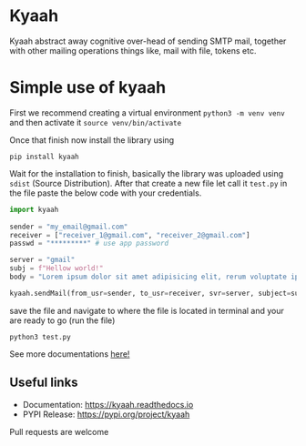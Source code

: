 
# Kyaah

Kyaah abstract away cognitive over-head of sending SMTP mail, together with other mailing operations things like, mail with file, tokens etc.

# Simple use of kyaah
First we recommend creating a virtual environment `python3 -m venv venv` and then activate it `source venv/bin/activate`

Once that finish now install the library using

```
pip install kyaah
```

Wait for the installation to finish, basically the library was uploaded using `sdist` (Source Distribution). After that create a new file let call it `test.py` in the file paste the below code with your credentials.

```python
import kyaah
            
sender = "my_email@gmail.com"
receiver = ["receiver_1@gmail.com", "receiver_2@gmail.com"]
passwd = "*********" # use app password

server = "gmail"
subj = f"Hellow world!"
body = "Lorem ipsum dolor sit amet adipisicing elit, rerum voluptate ipsum volupt."

kyaah.sendMail(from_usr=sender, to_usr=receiver, svr=server, subject=subj, body=body, mail_passwd=passwd)
```

save the file and navigate to where the file is located in terminal and your are ready to go (run the file)

```
python3 test.py
```

See more documentations <a href="https://kyaah.readthedocs.io">here!</a>

## Useful links

- Documentation: https://kyaah.readthedocs.io
- PYPI Release: https://pypi.org/project/kyaah

Pull requests are welcome
